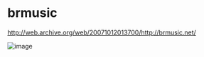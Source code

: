 # brmusic
http://web.archive.org/web/20071012013700/http://brmusic.net/

![image](https://user-images.githubusercontent.com/3266486/165525681-dbe22bb2-f2d9-4d4f-ae80-49f81c30a549.png)
